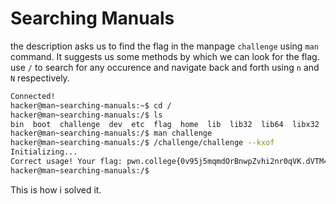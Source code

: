 # Searching Manuals

the description asks us to find the flag in the manpage `challenge` using `man` command.
It suggests us some methods by which we can look for the flag.
use `/` to search for any occurence and navigate back and forth using `n` and `N` respectively.

```bash
Connected!
hacker@man~searching-manuals:~$ cd /
hacker@man~searching-manuals:/$ ls
bin  boot  challenge  dev  etc  flag  home  lib  lib32  lib64  libx32  media  mnt  nix  opt  proc  root  run  sbin  srv  sys  tmp  usr  var
hacker@man~searching-manuals:/$ man challenge
hacker@man~searching-manuals:/$ /challenge/challenge --kxof
Initializing...
Correct usage! Your flag: pwn.college{0v95j5mqmdOrBnwpZvhi2nr0qVK.dVTM4QDLwMjN0czW}
hacker@man~searching-manuals:/$
```

This is how i solved it.
